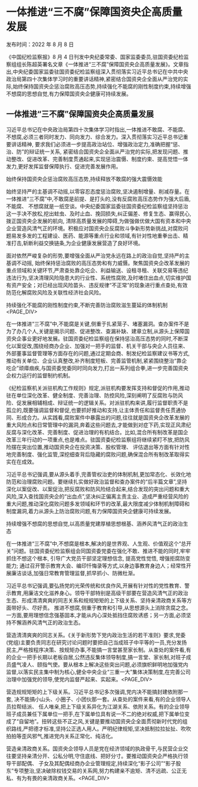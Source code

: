 # 一体推进“三不腐”保障国资央企高质量发展

发布时间：2022 年 8 月 8 日

《中国纪检监察报》8 月 4 日刊发中央纪委常委、国家监委委员,驻国资委纪检监察组组长陈超英署名文章《一体推进“三不腐”保障国资央企高质量发展》。文章指出,中央纪委国家监委驻国资委纪检监察组深入贯彻落实习近平总书记在中共中央政治局第四十次集体学习时的重要讲话精神,紧密结合国资央企全面从严治党的实际,始终保持国资央企惩治腐败高压态势,持续强化不能腐的刚性制度约束,持续增强不想腐的思想自觉,有力保障国资央企健康可持续发展。

## 一体推进“三不腐”保障国资央企高质量发展

习近平总书记在中央政治局第四十次集体学习时指出,一体推进不敢腐、不能腐、不想腐,必须三者同时发力、同向发力、综合发力。深入贯彻落实习近平总书记重要讲话精神, 要求我们必须进一步提高政治站位、增强政治定力,准确把握“惩、治、防”的辩证统一关系, 紧密结合国资央企全面从严治党的实际,把发现问题、推动整改、促进改革、完善制度贯通起来,实现惩治震慑、制度约束、提高觉悟一体发力,更好发挥监督保障执行、促进完善发展作用。

始终保持国资央企惩治腐败高压态势,持续释放不敢腐的强大震慑效能

始终坚持严的主基调不动摇,以零容忍态度惩治腐败,坚决遏制增量、削减存量。在一体推进“三不腐”中,不敢腐是前提、是打头的,没有反腐败高压态势作为强大后盾,不能腐、 不想腐就是一纸空谈。中央纪委国家监委驻国资委纪检监察组坚持惩治这一手决不放松,挖出蛀虫、及时止血、挽回损失,纠正偏差、修复生态、赢得民心,拨正国资央企发展的航向, 清除高质量发展的障碍,为做强做优做大国有资本和中央企业营造风清气正的环境。积极应对国资央企反腐败斗争新形势新挑战,对腐败问题易发多发的工程建设、医药、能源等重点行业和领域,有针对性地重拳出击、精准打击,斩断利益交换链条,为企业健康发展营造了良好环境。

面对依然严峻复杂的形势,要增强全面从严治党永远在路上的政治自觉,坚持严的主基调不动摇, 始终保持惩治腐败的高压态势和有力威慑。聚焦国资央企改革发展的重点领域和关键环节,严肃查处靠企吃企、利益输送、设租寻租、关联交易等违纪违法行为,坚决清理风险隐患大的行业性、系统性腐败,及时堵住出血点,切实维护国有资产安全；对已经出现风险苗头、违反规律“不正常”的现象进行重点查处,有效防范化解腐败风险及关联性经济社会风险。

持续强化不能腐的刚性制度约束,不断完善防治腐败滋生蔓延的体制机制<PAGE_DIV> 

在一体推进“三不腐”中,不能腐是关键,侧重于扎紧笼子、堵塞漏洞。查办案件不是为了办几个人,关键是揭示问题、促进整改、查漏补缺、建章立制,从源头上保障国资央企事业更好地发展。驻国资委纪检监察组在保持惩治高压态势的同时,不断深化以案促改,围绕经商办企业、加强对一把手的监督、机关干部与央企人员往来、外部董事监督管理等方面存在的问题,通过定期会商、制发纪检监察建议书等方式,推动有关单位、企业认真整改,补齐制度短板、完善监管机制,紧紧围绕整治“靠企吃企”顽瘴痼疾,与国资委党委同时同向发力,打出一系列组合拳,进一步完善国资央企权力运行的监督制约机制。

《纪检监察机关派驻机构工作规则》规定,派驻机构要发挥支持和督促的作用,推动驻在单位深化改革、健全制度、完善治理、防控风险,深刻阐明了反腐败与防风险、促发展相辅相成、辩证统一的逻辑关系。对派驻机构来讲,履行监督职责不是孤立的,既要强调监督和督促,也要抓好推动和支持,让主体责任和监督责任贯通协同、形成合力。从实践看,腐败案件中暴露出的问题,往往就是国资央企改革发展的重大风险点和日常管理中的漏洞,奔着这些问题去,才能做到对症下药,实现正风肃纪反腐与深化改革、完善制度、促进治理的有机结合。比如,混合所有制改革是国企改革三年行动的一项重点,也是难点。驻国资委纪检监察组将继续紧盯不放,把防风险摆在突出位置,推动国资央企在投资决策、股权管理、 评估退出等方面有针对性地完善制度、强化监管,深挖细查背后隐藏的腐败问题,确保混合所有制改革取得实实在在成效。

习近平总书记强调,要从源头着手,完善管权治吏的体制机制,更加常态化、长效化地防范和治理腐败问题。要继续扎实做好政治监督和查办案件的“后半篇文章”,坚持深化以案促改、以案促治,把反腐败和防风险结合起来,结合发现的突出问题和重大风险,深入查找国资央企的“出血点”,坚决纠正偏离主责主业、造成严重经营风险的重大问题,推动深化腐败问题多发领域和环节的改革,最大限度减少体制机制障碍和制度漏洞,着力从源头上防治腐败问题,有力保障国资央企健康可持续发展。

持续增强不想腐的思想自觉,以高质量党建厚植思想根基、涵养风清气正的政治生态

在一体推进“三不腐”中,不想腐是根本,解决的是世界观、人生观、价值观这个“总开关”问题。驻国资委纪检监察组会同国资委党委在强化不敢、推进不能的同时,牢牢抓住不想这个根本, 引导广大党员干部坚定理想信念, 提高党性觉悟, 增强拒腐防变能力; 通过召开警示教育大会、编印忏悔录等方式,以身边事教育身边人；经常性开展廉洁谈话,加强日常教育管理监督,抓早抓小、防微杜渐。

习近平总书记强调,要弘扬党的光荣传统和优良作风,开展有针对性的党性教育、警示教育,用廉洁文化滋养身心。领导干部特别是高级干部要在营造风清气正的政治生态、形成清清爽爽的同志关系和规规矩矩的上下级关系、坚持亲清政商关系等方面带好头、尽好责。 推进不想腐,侧重于教育和引导,从思想源头上消除贪腐之念。一方面,要用理想信念强基固本,才能从内心深处抵挡住腐败诱惑；另一方面,必须坚持不懈涵养风清气正的政治生态。

营造清清爽爽的同志关系。《关于新形势下党内政治生活的若干准则》要求,党委(党组)主要负责同志在研究讨论问题时要把自己当成班子中平等的一员,充分发扬民主,严格按程序决策、按规矩办事,不能搞一言堂甚至家长制。从查处的案件看,有的企业一把手长期以老板自居,公然违反集体领导制度,搞一言堂、家长制,对班子成员盛气凌人、颐指气使。要从根本上解决这些突出问题,必须旗帜鲜明地加强党内监督,以落实民主集中制为核心,健全中央企业“三重一大”集体决策制度,在完善公司治理中加强党的领导,使党内监督严起来、实起来。<PAGE_DIV> 

营造规规矩矩的上下级关系。习近平总书记多次强调,党内决不能搞封建依附那一套, 决不能搞小山头、小圈子、小团伙那一套。从查处的案件来看,有的企业领导人员拉帮结派、 任人唯亲,把上下级关系异化为江湖关系、依附关系。有的企业领导班子成员兼任下属单位一把手,在下属单位具有说一不二的绝对权威,把下属单位变成了“自留地”。扭转这些不正之风,关键是要推动国资央企全面贯彻新时代党的组织路线,严把德才标准,坚持公正选人用人。严明纪律规矩,坚决抵制拉拉扯扯、吹吹拍拍等歪风邪气,推进党内关系正常化、纯洁化。

营造亲清政商关系。国资央企领导人员是党在经济领域的执政骨干,与民营企业交往要坚持亲清分开、公私分明,守住底线、把好分寸。要推动国资央企严格执行领导干部配偶、 子女及其配偶经商办企业管理规定,持续深化“影子公司”“影子股东”专项整治,坚决破除权钱交易的关系网,努力构建亲不逾矩、清不远疏、公正无私、有为有畏的亲清政商关系。<PAGE_DIV> 